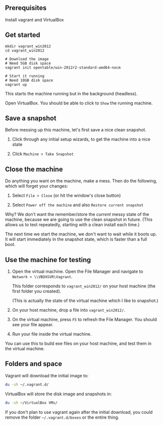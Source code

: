 ## Prerequisites

Install vagrant and VirtualBox

## Get started

```
mkdir vagrant_win2012
cd vagrant_win2012

# Download the image
# Need 5GB disk space
vagrant init opentable/win-2012r2-standard-amd64-nocm

# Start it running
# Need 10GB disk space
vagrant up
```

This starts the machine running but in the background (headless).

Open VirtualBox.  You should be able to click to `Show` the running machine.

## Save a snapshot

Before messing up this machine, let's first save a nice clean snapshot.

1. Click through any initial setup wizards, to get the machine into a nice state

2. Click `Machine > Take Snapshot`

## Close the machine

Do anything you want on the machine, make a mess.  Then do the following, which will forget your changes:

1. Select `File > Close` (or hit the window's close button)

2. Select `Power off the machine` and also `Restore current snapshot`

Why?  We don't want the remember/store the _current_ messy state of the machine, because we are going to use the clean snapshot in future.  (This allows us to test repeatedly, starting with a clean install each time.)

The next time we start the machine, we don't want to wait while it boots up.  It will start immediately in the snapshot state, which is faster than a full boot.

## Use the machine for testing

1. Open the virtual machine.  Open the File Manager and navigate to `Network > \\VBOXSVR\Vagrant`.

   This folder corresponds to `vagrant_win2012/` on your host machine (the first folder you created).

   (This is actually the state of the virtual machine which I like to snapshot.)

2. On your host machine, drop a file into `vagrant_win2012/`.

3. On the virtual machine, press `F5` to refresh the File Manager.  You should see your file appear.

4. Run your file inside the virtual machine.

You can use this to build exe files on your host machine, and test them in the virtual machine.

## Folders and space

Vagrant will download the initial image to:

```bash
du -sh ~/.vagrant.d/
```

VirtualBox will store the disk image and snapshots in:

```bash
du -sh ~/VirtualBox VMs/
```

If you don't plan to use vagrant again after the initial download, you could remove the folder `~/.vagrant.d/boxes` or the entire thing.
